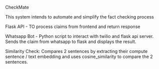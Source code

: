 CheckMate

This system intends to automate and simplify the fact checking process

Flask API - TO process claims from frontend and return response

Whatsapp Bot - Python script to interact with twilio and flask api server. Sends the claim from whatsapp to flask and displays the result.

Similarity Check: Compares 2 sentences by extracting their compute sentence / text embedding and uses cosine_similarity to compare the 2 sentences.
